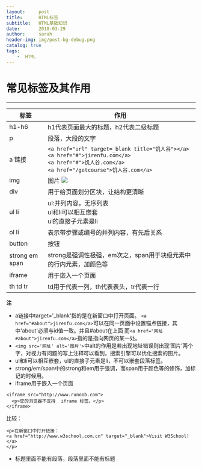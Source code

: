 ```yaml
---
layout:     post
title:      HTML标签
subtitle:   HTML基础知识
date:       2018-03-29
author:     sarah
header-img: img/post-bg-debug.png
catalog: true
tags:
    -  HTML   
---
```


# 常见标签及其作用
***

|标签|作用|
|---|---|
|h1-h6|h1代表页面最大的标题，h2代表二级标题|
|p|段落，大段的文字|
|a 链接|```<a href="url" target=_blank title="饥人谷"></a>``` <br> ```<a href="#">jirenfu.com</a>```<br>```<a href="#">饥人谷.com</a>```<br>```<a href="/getcourse">饥人谷.com</a>```|
|img|图片  ![](地址)|
|div|用于给页面划分区块，让结构更清晰|
|ul li|ul:并列内容，无序列表<br>ul和li可以相互嵌套<br>ul的直接子元素是li|
|ol li|表示带步骤或编号的并列内容，有先后关系|
|button|按钮|
|strong em span|strong是强调性极强，em次之，span用于块级元素中的行内元素，加颜色等|
|iframe|用于嵌入一个页面|
|th td tr|td用于代表一列，th代表表头，tr代表一行|

**注**
- a链接中target='_blank'指的是在新窗口中打开页面。 `<a href="#about">jirenfu.com</a>`可以在同一页面中设置锚点链接，其中'about'必须与id值一致。并且#about在上面
而`<a href="网址#about">jirenfu.com</a>`指的是指向网页的某一处。
- `<img src='网址' alt='图片'>`中alt的作用是若出现地址错误则出现‘图片’两个字，对视力有问题的写上注释可以看到，搜索引擎可以优化搜索的图片。
- ul和li可以相互嵌套，ul的直接子元素是li，不可以嵌套段落标签。
- strong/em/span中的strong和em用于强调，而span用于颜色等的修饰，加标记的时候用。
- iframe用于嵌入一个页面

```
<iframe src="http://www.runoob.com">
  <p>您的浏览器不支持  iframe 标签。</p>
</iframe>
```
比较：

```
<p>在新窗口中打开链接：
<a href="http://www.w3school.com.cn" target="_blank">Visit W3School!</a>
</p>
```
- 标题里面不能有段落，段落里面不能有标题
  
